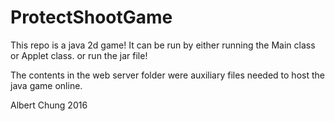 # ProtectShootGame

This repo is a java 2d game! It can be run by either running the Main class or Applet class.
or run the jar file!

The contents in the web server folder were auxiliary files needed to host the java game online.

Albert Chung 2016
